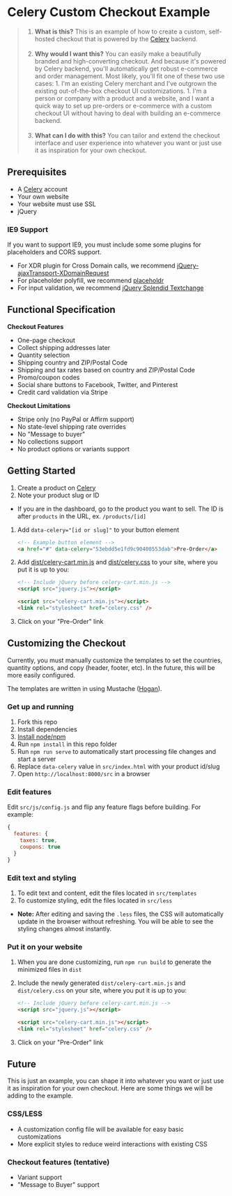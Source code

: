Celery Custom Checkout Example
============

> 1. **What is this?** This is an example of how to create a custom, self-hosted checkout that is powered by the [Celery](https://trycelery.com) backend. <br/><br/>
> 1. **Why would I want this?** You can easily make a beautifully branded and high-converting checkout. And because it's powered by Celery backend, you'll automatically get robust e-commerce and order management. Most likely, you'll fit one of these two use cases:
    1. I'm an existing Celery merchant and I've outgrown the existing out-of-the-box checkout UI customizations.
    1. I'm a person or company with a product and a website, and I want a quick way to set up pre-orders or e-commerce with a custom checkout UI without having to deal with building an e-commerce backend. <br/><br/>
> 1. **What can I do with this?** You can tailor and extend the checkout interface and user experience into whatever you want or just use it as inspiration for your own checkout.

## Prerequisites

* A [Celery](https://trycelery.com) account
* Your own website
* Your website must use SSL
* jQuery

### IE9 Support

If you want to support IE9, you must include some some plugins for placeholders and CORS support.

* For XDR plugin for Cross Domain calls, we recommend [jQuery-ajaxTransport-XDomainRequest](https://github.com/MoonScript/jQuery-ajaxTransport-XDomainRequest)
* For placeholder polyfill, we recommend [placeholdr](https://github.com/vote539/placeholdr)
* For input validation, we recommend [jQuery Splendid Textchange](https://github.com/pandell/jquery-splendid-textchange)

## Functional Specification

**Checkout Features**

* One-page checkout
* Collect shipping addresses later
* Quantity selection
* Shipping country and ZIP/Postal Code
* Shipping and tax rates based on country and ZIP/Postal Code
* Promo/coupon codes
* Social share buttons to Facebook, Twitter, and Pinterest
* Credit card validation via Stripe

**Checkout Limitations**

* Stripe only (no PayPal or Affirm support)
* No state-level shipping rate overrides
* No "Message to buyer"
* No collections support
* No product options or variants support

## Getting Started

1. Create a product on [Celery](https://trycelery.com)
1. Note your product slug or ID
  * If you are in the dashboard, go to the product you want to sell. The ID is after `products` in the URL, ex. `/products/[id]`
1. Add `data-celery="[id or slug]"` to your button element

    ```html
    <!-- Example button element -->
    <a href="#" data-celery="53ebdd5e1fd9c90400553dab">Pre-Order</a>
    ```

1. Add [dist/celery-cart.min.js](https://github.com/airbrite/diy-checkout/blob/master/dist/celery-cart.min.js) and [dist/celery.css](https://github.com/airbrite/diy-checkout/blob/master/dist/celery.css) to your site, where you put it is up to you:

    ```html
    <!-- Include jQuery before celery-cart.min.js -->
    <script src="jquery.js"></script>
    
    <script src="celery-cart.min.js"></script>
    <link rel="stylesheet" href="celery.css" />
    ```

1.  Click on your "Pre-Order" link


## Customizing the Checkout

Currently, you must manually customize the templates to set the countries, quantity options, and copy (header, footer, etc). In the future, this will be more easily configured.

The templates are written in using Mustache ([Hogan](http://twitter.github.io/hogan.js/)).

### Get up and running

1. Fork this repo
1. Install dependencies
  1. [Install node/npm](http://nodejs.org/)
  1. Run `npm install` in this repo folder
1. Run `npm run serve` to automatically start processing file changes and start a server
1. Replace `data-celery` value in `src/index.html` with your product id/slug
1. Open `http://localhost:8000/src` in a browser

### Edit features

Edit `src/js/config.js` and flip any feature flags before building. For example:

```js
{
  features: {
    taxes: true,
    coupons: true
  }
}
```

### Edit text and styling

1. To edit text and content, edit the files located in  `src/templates`
2. To customize styling, edit the files located in `src/less`
  * **Note:** After editing and saving the `.less` files, the CSS will automatically update in the browser without refreshing. You will be able to see the styling changes almost instantly.

### Put it on your website

1. When you are done customizing, run `npm run build` to generate the minimized files in `dist`
1. Include the newly generated `dist/celery-cart.min.js` and `dist/celery.css` on your site, where you put it is up to you:

    ```html
    <!-- Include jQuery before celery-cart.min.js -->
    <script src="jquery.js"></script>
    
    <script src="celery-cart.min.js"></script>
    <link rel="stylesheet" href="celery.css" />
    ```

1.  Click on your "Pre-Order" link

## Future

This is just an example, you can shape it into whatever you want or just use it as inspiration for your own checkout. Here are some things we will be adding to the example.

### CSS/LESS

* A customization config file will be available for easy basic customizations
* More explicit styles to reduce weird interactions with existing CSS

### Checkout features (tentative)

* Variant support
* "Message to Buyer" support
